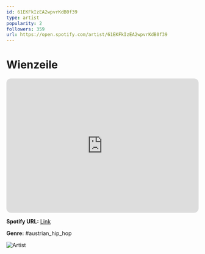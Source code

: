 ```yaml
---
id: 61EKFkIzEA2wpvrKdB0f39
type: artist
popularity: 2
followers: 359
url: https://open.spotify.com/artist/61EKFkIzEA2wpvrKdB0f39
---
```

# Wienzeile

<iframe style="border-radius:12px" src="https://open.spotify.com/embed/artist/61EKFkIzEA2wpvrKdB0f39" width="100%" height="352" frameBorder="0" allowfullscreen="" allow="autoplay; clipboard-write; encrypted-media; fullscreen; picture-in-picture" loading="lazy"></iframe>

**Spotify URL:** [Link](https://open.spotify.com/artist/61EKFkIzEA2wpvrKdB0f39)

**Genre:**  #austrian_hip_hop

![Artist](https://i.scdn.co/image/ab67616d0000b27388d93a6a8a07c5f50d32db5c)

